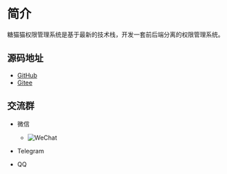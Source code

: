 # 简介

糖猫猫权限管理系统是基于最新的技术栈，开发一套前后端分离的权限管理系统。

## 源码地址

- [GitHub](https://github.com/tangllty/)
- [Gitee](https://gitee.com/tangllty/)

## 交流群

- 微信

  - ![WeChat](/wechat.png)
- Telegram
- QQ
